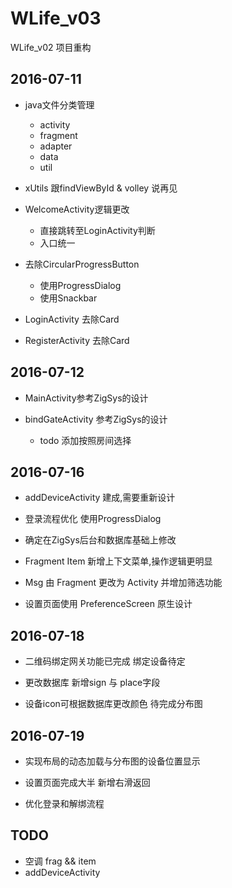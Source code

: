 # WLife_v03
WLife_v02 项目重构

## 2016-07-11

- java文件分类管理
    - activity
    - fragment
    - adapter
    - data
    - util

- xUtils 跟findViewById & volley 说再见

- WelcomeActivity逻辑更改
    - 直接跳转至LoginActivity判断
    - 入口统一

- 去除CircularProgressButton
    - 使用ProgressDialog
    - 使用Snackbar

- LoginActivity 去除Card

- RegisterActivity 去除Card

## 2016-07-12

- MainActivity参考ZigSys的设计

- bindGateActivity 参考ZigSys的设计
    - todo 添加按照房间选择

## 2016-07-16

- addDeviceActivity 建成,需要重新设计

- 登录流程优化 使用ProgressDialog

- 确定在ZigSys后台和数据库基础上修改

- Fragment Item 新增上下文菜单,操作逻辑更明显

- Msg 由 Fragment 更改为 Activity 并增加筛选功能

- 设置页面使用 PreferenceScreen 原生设计

## 2016-07-18

- 二维码绑定网关功能已完成 绑定设备待定

- 更改数据库 新增sign 与 place字段

- 设备icon可根据数据库更改颜色 待完成分布图

## 2016-07-19

- 实现布局的动态加载与分布图的设备位置显示

- 设置页面完成大半 新增右滑返回

- 优化登录和解绑流程


## TODO

- 空调 frag && item
- addDeviceActivity

